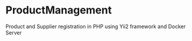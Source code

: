 # ProductManagement
 Product and Supplier registration in PHP using Yii2 framework and Docker Server
